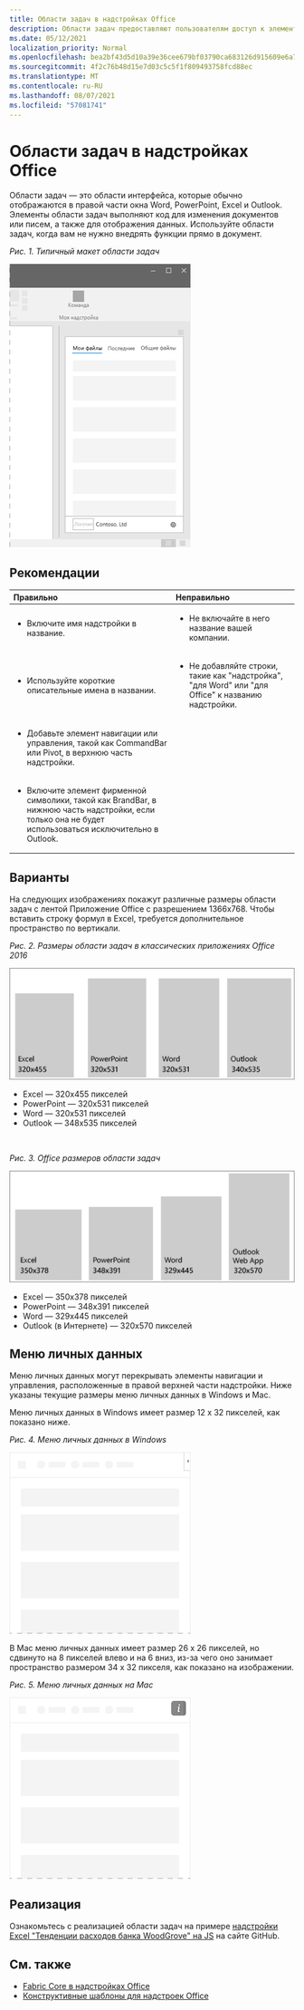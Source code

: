 ```yaml
---
title: Области задач в надстройках Office
description: Области задач предоставляют пользователям доступ к элементам управления интерфейсом, которые выполняют код для изменения документов или сообщений электронной почты, а также для отображения данных из источника данных.
ms.date: 05/12/2021
localization_priority: Normal
ms.openlocfilehash: bea2bf43d5d10a39e36cee679bf03790ca683126d915609e6a746176ff18da6c
ms.sourcegitcommit: 4f2c76b48d15e7d03c5c5f1f809493758fcd88ec
ms.translationtype: MT
ms.contentlocale: ru-RU
ms.lasthandoff: 08/07/2021
ms.locfileid: "57081741"
---
```

# <a name="task-panes-in-office-add-ins"></a>Области задач в надстройках Office

Области задач — это области интерфейса, которые обычно отображаются в правой части окна Word, PowerPoint, Excel и Outlook. Элементы области задач выполняют код для изменения документов или писем, а также для отображения данных. Используйте области задач, когда вам не нужно внедрять функции прямо в документ.

*Рис. 1. Типичный макет области задач*

![На рисунке отображается типичная макет области задач с вкладки разделов в верхней части, логотип компании и имя компании в левом нижнем ряду и значок параметров в правом нижнем ряду.](../images/overview-with-app-task-pane.png)

## <a name="best-practices"></a>Рекомендации

|Правильно|Неправильно|
|:-----|:--------|
|<ul><li>Включите имя надстройки в название.</li></ul>|<ul><li>Не включайте в него название вашей компании.</li></ul>|
|<ul><li>Используйте короткие описательные имена в названии.</li></ul>|<ul><li>Не добавляйте строки, такие как "надстройка", "для Word" или "для Office" к названию надстройки.</li></ul>|
|<ul><li>Добавьте элемент навигации или управления, такой как CommandBar или Pivot, в верхнюю часть надстройки.</li></ul>||
|<ul><li>Включите элемент фирменной символики, такой как BrandBar, в нижнюю часть надстройки, если только она не будет использоваться исключительно в Outlook.</li></ul>||

## <a name="variants"></a>Варианты

На следующих изображениях покажут различные размеры области задач с лентой Приложение Office с разрешением 1366x768. Чтобы вставить строку формул в Excel, требуется дополнительное пространство по вертикали.  

*Рис. 2. Размеры области задач в классических приложениях Office 2016*

![Схема с отображением размеров области задач рабочего стола с разрешением 1366x768.](../images/office-2016-taskpane-sizes.png)

- Excel — 320x455 пикселей
- PowerPoint — 320x531 пикселей
- Word — 320x531 пикселей
- Outlook — 348x535 пикселей

<br/>

*Рис. 3. Office размеров области задач*

![Схема с отображением размеров области задач с разрешением 1366x768.](../images/office-365-taskpane-sizes.png)

- Excel — 350x378 пикселей
- PowerPoint — 348x391 пикселей
- Word — 329x445 пикселей
- Outlook (в Интернете) — 320x570 пикселей

## <a name="personality-menu"></a>Меню личных данных

Меню личных данных могут перекрывать элементы навигации и управления, расположенные в правой верхней части надстройки. Ниже указаны текущие размеры меню личных данных в Windows и Mac.

Меню личных данных в Windows имеет размер 12 x 32 пикселей, как показано ниже.

*Рис. 4. Меню личных данных в Windows*

![Схема, показывающая меню личности на Windows рабочем столе.](../images/personality-menu-win.png)

В Mac меню личных данных имеет размер 26 x 26 пикселей, но сдвинуто на 8 пикселей влево и на 6 вниз, из-за чего оно занимает пространство размером 34 x 32 пикселя, как показано на изображении.

*Рис. 5. Меню личных данных на Mac*

![Схема, показывающая меню личности на рабочем столе Mac.](../images/personality-menu-mac.png)

## <a name="implementation"></a>Реализация

Ознакомьтесь с реализацией области задач на примере [надстройки Excel "Тенденции расходов банка WoodGrove" на JS](https://github.com/OfficeDev/Excel-Add-in-WoodGrove-Expense-Trends) на сайте GitHub.

## <a name="see-also"></a>См. также

- [Fabric Core в надстройках Office](fabric-core.md)
- [Конструктивные шаблоны для надстроек Office](../design/ux-design-pattern-templates.md)
